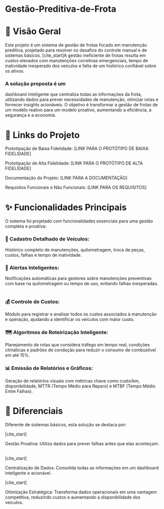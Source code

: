 # Gestão-Preditiva-de-Frota

# 📖 Visão Geral
Este projeto é um sistema de gestão de frotas focado em manutenção preditiva, projetado para resolver os desafios do controle manual e de sistemas básicos. [cite_start]A gestão ineficiente de frotas resulta em custos elevados com manutenções corretivas emergenciais, tempo de inatividade inesperado dos veículos e falta de um histórico confiável sobre os ativos.   

### A solução proposta é um 
dashboard inteligente que centraliza todas as informações da frota, utilizando dados para prever necessidades de manutenção, otimizar rotas e fornecer insights acionáveis. O objetivo é transformar a gestão de frotas de um modelo reativo para um modelo proativo, aumentando a eficiência, a segurança e a economia.

# 🔗 Links do Projeto
Prototipação de Baixa Fidelidade: [LINK PARA O PROTÓTIPO DE BAIXA FIDELIDADE]

Prototipação de Alta Fidelidade: [LINK PARA O PROTÓTIPO DE ALTA FIDELIDADE]

Documentação do Projeto: [LINK PARA A DOCUMENTAÇÃO]

Requisitos Funcionais e Não Funcionais: [LINK PARA OS REQUISITOS]

# ✨ Funcionalidades Principais
O sistema foi projetado com funcionalidades essenciais para uma gestão completa e proativa:

### 📝 Cadastro Detalhado de Veículos:

Histórico completo de manutenções, quilometragem, troca de peças, custos, falhas e tempo de inatividade.   

### 🔔 Alertas Inteligentes:

Notificações automáticas para gestores sobre manutenções preventivas com base na quilometragem ou tempo de uso, evitando falhas inesperadas.   

### 💰 Controle de Custos:

Módulo para registrar e analisar todos os custos associados à manutenção e operação, ajudando a identificar os veículos com maior custo.   

### 🗺️ Algoritmos de Roteirização Inteligente:

Planejamento de rotas que considera tráfego em tempo real, condições climáticas e padrões de condução para reduzir o consumo de combustível em até 15%.   

### 📊 Emissão de Relatórios e Gráficos:

Geração de relatórios visuais com métricas chave como custo/km, disponibilidade, MTTR (Tempo Médio para Reparo) e MTBF (Tempo Médio Entre Falhas).   

# 🚀 Diferenciais
Diferente de sistemas básicos, esta solução se destaca por:

[cite_start]

Gestão Proativa: Utiliza dados para prever falhas antes que elas aconteçam.   

[cite_start]

Centralização de Dados: Consolida todas as informações em um dashboard inteligente e acionável.   

[cite_start]

Otimização Estratégica: Transforma dados operacionais em uma vantagem competitiva, reduzindo custos e aumentando a disponibilidade dos veículos. 
